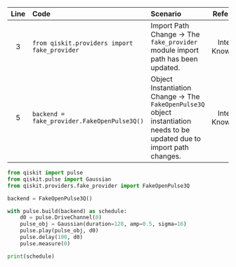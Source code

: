 | Line | Code | Scenario | Reference | Artifact | Refactoring |
| :--: | :--- | :------- | :-------: | :------- | :---------- |
| 3 | `from qiskit.providers import fake_provider` | Import Path Change -> The `fake_provider` module import path has been updated. | Internal Knowledge | `fake_provider` | `from qiskit.providers.fake_provider import FakeOpenPulse3Q` |
| 5 | `backend = fake_provider.FakeOpenPulse3Q()` | Object Instantiation Change -> The `FakeOpenPulse3Q` object instantiation needs to be updated due to import path changes. | Internal Knowledge | `fake_provider.FakeOpenPulse3Q` | `backend = FakeOpenPulse3Q()` |


```python
from qiskit import pulse
from qiskit.pulse import Gaussian
from qiskit.providers.fake_provider import FakeOpenPulse3Q

backend = FakeOpenPulse3Q()

with pulse.build(backend) as schedule:
    d0 = pulse.DriveChannel(0)
    pulse_obj = Gaussian(duration=128, amp=0.5, sigma=16)
    pulse.play(pulse_obj, d0)
    pulse.delay(100, d0)
    pulse.measure(0)

print(schedule)
```